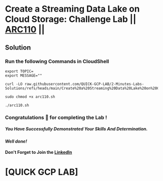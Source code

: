 # Create a Streaming Data Lake on Cloud Storage: Challenge Lab || [ARC110](https://www.cloudskillsboost.google/focuses/62701?parent=catalog) ||

## Solution 

### Run the following Commands in CloudShell

```
export TOPIC=
export MESSAGE=""
```
```
curl -LO raw.githubusercontent.com/QUICK-GCP-LAB/2-Minutes-Labs-Solutions/refs/heads/main/Create%20a%20Streaming%20Data%20Lake%20on%20Cloud%20Storage%20Challenge%20Lab/arc110.sh

sudo chmod +x arc110.sh

./arc110.sh
```

### Congratulations 🎉 for completing the Lab !

##### *You Have Successfully Demonstrated Your Skills And Determination.*

#### *Well done!*

#### Don't Forget to Join the [Linkedln](https://www.linkedin.com/in/tusharsaini6401/) 

# [QUICK GCP LAB]
